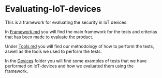 # Evaluating-IoT-devices
This is a framework for evaluating the security in IoT devices.

In [Framework.md](https://github.com/janstrng/Evaluating-IoT-devices/blob/main/Framework.md) you will find the main framework for the tests and criterias that has been made to evaluate the product.

Under [Tools.md](https://github.com/janstrng/Evaluating-IoT-devices/blob/main/Tools.md) you will find our methodology of how to perform the tests, aswell as the tools we used to perform the tests.

In the [Devices](https://github.com/janstrng/Evaluating-IoT-devices/tree/main/Devices/Framework_2) folder you will find some examples of tests that we have performed on IoT-devices and how we evaluated them using the framework.
